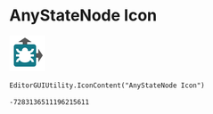 # AnyStateNode Icon
![](/img/AnyStateNode%20Icon.png)

``` CSharp
EditorGUIUtility.IconContent("AnyStateNode Icon")
```
```
-7283136511196215611
```
